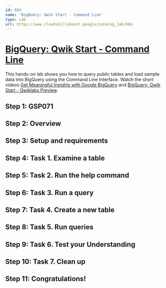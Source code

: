 ```yaml
---
id: 684
name: 'BigQuery: Qwik Start - Command Line'
type: Lab
url: https://www.cloudskillsboost.google/catalog_lab/684
---
```


# [BigQuery: Qwik Start - Command Line](https://www.cloudskillsboost.google/catalog_lab/684)

This hands-on lab shows you how to query public tables and load sample data into BigQuery using the Command Line Interface. Watch the short videos <A HREF="https://youtu.be/m0rqccviLNM">Get Meaningful Insights with Google BigQuery</A> and <A HREF="https://youtu.be/dOpNxH64JIU">BigQuery: Qwik Start - Qwiklabs Preview</A>.

## Step 1: GSP071

## Step 2: Overview

## Step 3: Setup and requirements

## Step 4: Task 1. Examine a table

## Step 5: Task 2. Run the help command

## Step 6: Task 3. Run a query

## Step 7: Task 4. Create a new table

## Step 8: Task 5. Run queries

## Step 9: Task 6. Test your Understanding

## Step 10: Task 7. Clean up

## Step 11: Congratulations!
